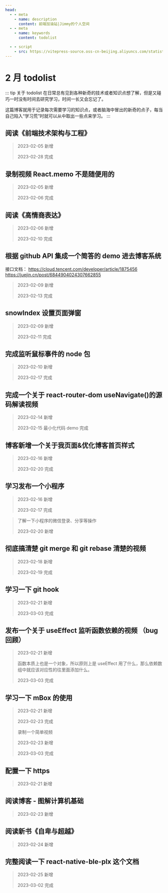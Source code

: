 ```yaml
---
head:
  - - meta
    - name: description
      content: 前端加油站|Jimmy的个人空间
  - - meta
    - name: keywords
      content: todolist

  - - script
    - src: https://vitepress-source.oss-cn-beijing.aliyuncs.com/statistics.js
---
```


# 2 月 todolist

::: tip 关于 todolist
在日常总有见到各种新奇的技术或者知识点想了解，但是又碰巧一时没有时间去研究学习，时间一长又会忘记了。

这篇博客就用于记录每次需要学习的知识点，或者脑海中冒出的新奇的点子，每当自己陷入“学习荒”时就可以从中取出一些点来学习。
:::

## 阅读《前端技术架构与工程》

> 2023-02-05 新增
>
> 2023-02-28 完成

## 录制视频 React.memo 不是随便用的

> 2023-02-05 新增
>
> 2023-02-06 完成

## 阅读《高情商表达》

> 2023-02-06 新增
>
> 2023-02-10 完成

## 根据 github API 集成一个简答的 demo 进去博客系统

接口文档： https://cloud.tencent.com/developer/article/1875456
https://juejin.cn/post/6844904024307662855

> 2023-02-09 新增
>
> 2023-02-13 完成

## snowIndex 设置页面弹窗

> 2023-02-09 新增
>
> 2023-02-11 完成

## 完成监听鼠标事件的 node 包

> 2023-02-10 新增
>
> 2023-02-17 完成

## 完成一个关于 react-router-dom useNavigate()的源码解读视频

> 2023-02-14 新增
>
> 2023-02-15 最小化代码 demo 完成

## 博客新增一个关于我页面&优化博客首页样式

> 2023-02-16 新增
>
> 2023-02-20 完成

## 学习发布一个小程序

> 2023-02-16 新增
>
> 2023-02-17 完成

> 了解一下小程序的微信登录、分享等操作
>
> 2023-02-20 新增

## 彻底搞清楚 git merge 和 git rebase 清楚的视频

> 2023-02-18 新增
>
> 2023-02-19 完成

## 学习一下 git hook

> 2023-02-21 新增
>
> 2023-03-03 完成

## 发布一个关于 useEffect 监听函数依赖的视频 （bug 回顾）

> 2023-02-21 新增
>
> 函数本质上也是一个对象，所以原则上是 useEffect 用了什么，那么依赖数组中就应该对应性的往里面添加什么。
>
> 2023-03-03 完成

## 学习一下 mBox 的使用

> 2023-02-21 新增
>
> 2023-02-23 完成
>
> 录制一个简单视频
>
> 2023-02-23 新增
>
> 2023-03-03 完成

## 配置一下 https

> 2023-02-21 新增

## 阅读博客 - 图解计算机基础

> 2023-02-23 新增

## 阅读新书《自卑与超越》

> 2023-02-24 新增

## 完整阅读一下 react-native-ble-plx 这个文档

> 2023-02-25 新增
>
> 2023-03-02 完成
